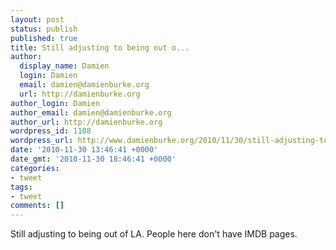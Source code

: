 ```yaml
---
layout: post
status: publish
published: true
title: Still adjusting to being out o...
author:
  display_name: Damien
  login: Damien
  email: damien@damienburke.org
  url: http://damienburke.org
author_login: Damien
author_email: damien@damienburke.org
author_url: http://damienburke.org
wordpress_id: 1108
wordpress_url: http://www.damienburke.org/2010/11/30/still-adjusting-to-being-out-o/
date: '2010-11-30 13:46:41 +0000'
date_gmt: '2010-11-30 18:46:41 +0000'
categories:
- tweet
tags:
- tweet
comments: []
---
```

<p>Still adjusting to being out of LA. People here don't have IMDB pages.</p>
